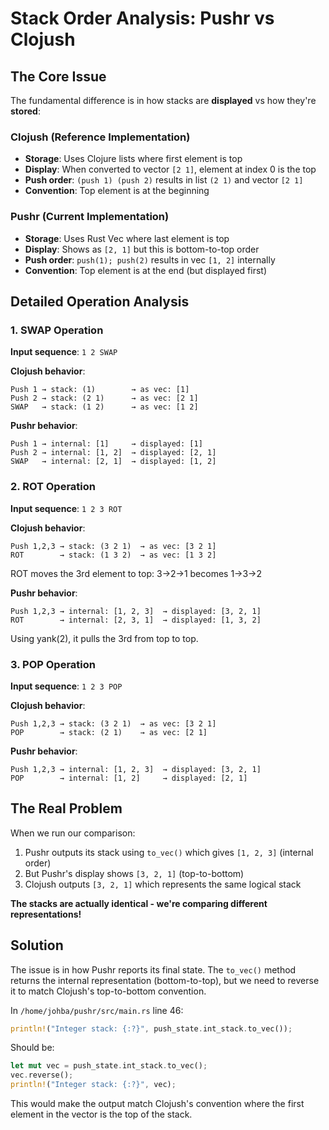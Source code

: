 # Stack Order Analysis: Pushr vs Clojush

## The Core Issue

The fundamental difference is in how stacks are **displayed** vs how they're **stored**:

### Clojush (Reference Implementation)
- **Storage**: Uses Clojure lists where first element is top
- **Display**: When converted to vector `[2 1]`, element at index 0 is the top
- **Push order**: `(push 1) (push 2)` results in list `(2 1)` and vector `[2 1]`
- **Convention**: Top element is at the beginning

### Pushr (Current Implementation)  
- **Storage**: Uses Rust Vec where last element is top
- **Display**: Shows as `[2, 1]` but this is bottom-to-top order
- **Push order**: `push(1); push(2)` results in vec `[1, 2]` internally
- **Convention**: Top element is at the end (but displayed first)

## Detailed Operation Analysis

### 1. SWAP Operation

**Input sequence**: `1 2 SWAP`

**Clojush behavior**:
```
Push 1 → stack: (1)        → as vec: [1]
Push 2 → stack: (2 1)      → as vec: [2 1]  
SWAP   → stack: (1 2)      → as vec: [1 2]
```

**Pushr behavior**:
```
Push 1 → internal: [1]     → displayed: [1]
Push 2 → internal: [1, 2]  → displayed: [2, 1]
SWAP   → internal: [2, 1]  → displayed: [1, 2]
```

### 2. ROT Operation

**Input sequence**: `1 2 3 ROT`

**Clojush behavior**:
```
Push 1,2,3 → stack: (3 2 1)  → as vec: [3 2 1]
ROT        → stack: (1 3 2)  → as vec: [1 3 2]
```
ROT moves the 3rd element to top: 3→2→1 becomes 1→3→2

**Pushr behavior**:
```
Push 1,2,3 → internal: [1, 2, 3]  → displayed: [3, 2, 1]
ROT        → internal: [2, 3, 1]  → displayed: [1, 3, 2]
```
Using yank(2), it pulls the 3rd from top to top.

### 3. POP Operation

**Input sequence**: `1 2 3 POP`

**Clojush behavior**:
```
Push 1,2,3 → stack: (3 2 1)  → as vec: [3 2 1]
POP        → stack: (2 1)    → as vec: [2 1]
```

**Pushr behavior**:
```
Push 1,2,3 → internal: [1, 2, 3]  → displayed: [3, 2, 1]
POP        → internal: [1, 2]     → displayed: [2, 1]
```

## The Real Problem

When we run our comparison:
1. Pushr outputs its stack using `to_vec()` which gives `[1, 2, 3]` (internal order)
2. But Pushr's display shows `[3, 2, 1]` (top-to-bottom)
3. Clojush outputs `[3, 2, 1]` which represents the same logical stack

**The stacks are actually identical - we're comparing different representations!**

## Solution

The issue is in how Pushr reports its final state. The `to_vec()` method returns the internal representation (bottom-to-top), but we need to reverse it to match Clojush's top-to-bottom convention.

In `/home/johba/pushr/src/main.rs` line 46:
```rust
println!("Integer stack: {:?}", push_state.int_stack.to_vec());
```

Should be:
```rust
let mut vec = push_state.int_stack.to_vec();
vec.reverse();
println!("Integer stack: {:?}", vec);
```

This would make the output match Clojush's convention where the first element in the vector is the top of the stack.